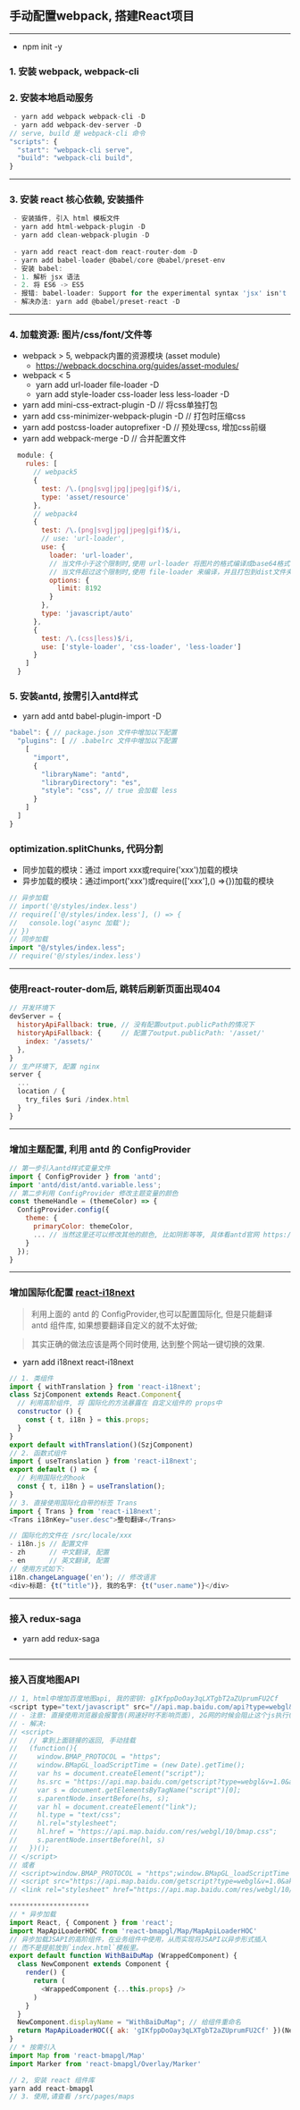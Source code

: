 ## 手动配置webpack, 搭建React项目
---
- npm init -y
### 1. 安装 webpack, webpack-cli
### 2. 安装本地启动服务
```js
 - yarn add webpack webpack-cli -D
 - yarn add webpack-dev-server -D
// serve, build 是 webpack-cli 命令
"scripts": {
  "start": "webpack-cli serve",
  "build": "webpack-cli build",
}
```
---
### 3. 安装 react 核心依赖, 安装插件
```js
 - 安装插件, 引入 html 模板文件
 - yarn add html-webpack-plugin -D
 - yarn add clean-webpack-plugin -D
 
 - yarn add react react-dom react-router-dom -D
 - yarn add babel-loader @babel/core @babel/preset-env
 - 安装 babel:
 - 1. 解析 jsx 语法
 - 2. 将 ES6 -> ES5
 - 报错: babel-loader: Support for the experimental syntax 'jsx' isn't currently enabled(不支持jsx语法,需要单独的处理jsx的插件)
 - 解决办法: yarn add @babel/preset-react -D
```
---

### 4. 加载资源: 图片/css/font/文件等
- webpack > 5, webpack内置的资源模块 (asset module)
  - https://webpack.docschina.org/guides/asset-modules/
- webpack < 5
  - yarn add url-loader file-loader -D
  - yarn add style-loader css-loader less less-loader -D
- yarn add mini-css-extract-plugin -D // 将css单独打包
- yarn add css-minimizer-webpack-plugin -D // 打包时压缩css
- yarn add postcss-loader autoprefixer -D  // 预处理css, 增加css前缀
- yarn add webpack-merge -D // 合并配置文件
```js
  module: {
    rules: [
      // webpack5
      { 
        test: /\.(png|svg|jpg|jpeg|gif)$/i,
        type: 'asset/resource'
      },
      // webpack4
      {
        test: /\.(png|svg|jpg|jpeg|gif)$/i,
        // use: 'url-loader',
        use: {
          loader: 'url-loader',
          // 当文件小于这个限制时,使用 url-loader 将图片的格式编译成base64格式
          // 当文件超过这个限制时,使用 file-loader 来编译，并且打包到dist文件夹下面
          options: {
            limit: 8192
          }
        },
        type: 'javascript/auto'
      },
      {
        test: /\.(css|less)$/i,
        use: ['style-loader', 'css-loader', 'less-loader']
      }
    ]
  }
```

### 5. 安装antd, 按需引入antd样式
- yarn add antd babel-plugin-import -D
```js
"babel": { // package.json 文件中增加以下配置
  "plugins": [ // .babelrc 文件中增加以下配置
    [
      "import",
      {
        "libraryName": "antd",
        "libraryDirectory": "es",
        "style": "css", // true 会加载 less 
      }
    ]
  ]
}
```
### optimization.splitChunks, 代码分割
- 同步加载的模块：通过 import xxx或require('xxx')加载的模块
- 异步加载的模块：通过import('xxx')或require(['xxx'],() =>{})加载的模块
```js
// 异步加载
// import('@/styles/index.less')
// require(['@/styles/index.less'], () => {
//   console.log('async 加载');
// })
// 同步加载
import "@/styles/index.less";
// require('@/styles/index.less')
```
------------------------
### 使用react-router-dom后, 跳转后刷新页面出现404
```js
// 开发环境下
devServer = {
  historyApiFallback: true, // 没有配置output.publicPath的情况下
  historyApiFallback: {     // 配置了output.publicPath: '/asset/'
    index: '/assets/'
  },
}
// 生产环境下, 配置 nginx
server {
  ...
  location / {
    try_files $uri /index.html
  }
}
```
------------------------
### 增加主题配置, 利用 antd 的 ConfigProvider
```js
// 第一步引入antd样式变量文件
import { ConfigProvider } from 'antd';
import 'antd/dist/antd.variable.less';
// 第二步利用 ConfigProvider 修改主题变量的颜色
const themeHandle = (themeColor) => {
  ConfigProvider.config({
    theme: {
      primaryColor: themeColor,
      ... // 当然这里还可以修改其他的颜色, 比如阴影等等, 具体看antd官网 https://ant.design/docs/react/customize-theme-cn
    }
  });
}
```
------------------------
### 增加国际化配置 [react-i18next](https://github.com/i18next/react-i18next)
>利用上面的 antd 的 ConfigProvider,也可以配置国际化, 但是只能翻译 antd 组件库, 如果想要翻译自定义的就不太好做;

>其实正确的做法应该是两个同时使用, 达到整个网站一键切换的效果.
- yarn add i18next react-i18next 
```js
// 1. 类组件
import { withTranslation } from 'react-i18next';
class SzjComponent extends React.Component{
  // 利用高阶组件, 将 国际化的方法暴露在 自定义组件的 props中
  constructor () {
    const { t, i18n } = this.props;
  }
}
export default withTranslation()(SzjComponent)
// 2. 函数式组件
import { useTranslation } from 'react-i18next';
export default () => {
  // 利用国际化的hook
  const { t, i18n } = useTranslation();
}
// 3. 直接使用国际化自带的标签 Trans
import { Trans } from 'react-i18next';
<Trans i18nKey="user.desc">整句翻译</Trans>

// 国际化的文件在 /src/locale/xxx
- i18n.js // 配置文件
- zh      // 中文翻译, 配置
- en      // 英文翻译, 配置
// 使用方式如下:
i18n.changeLanguage('en'); // 修改语言
<div>标题: {t("title")}, 我的名字: {t("user.name")}</div>
```
------------------------
### 接入 redux-saga
- yarn add redux-saga
```js
```
------------------------
### 接入百度地图API
```js
// 1, html中增加百度地图api, 我的密钥: gIKfppDoOay3qLXTgbT2aZUprumFU2Cf
<script type="text/javascript" src="//api.map.baidu.com/api?type=webgl&v=1.0&ak=您的密钥"></script>
// - 注意: 直接使用浏览器会报警告(网速好时不影响页面), 2G网的时候会阻止这个js执行(因为chrome Version > 55时,限制document.write写入插件)
// - 解决: 
// <script>
//   // 拿到上面链接的返回, 手动挂载
//   (function(){
//     window.BMAP_PROTOCOL = "https";
//     window.BMapGL_loadScriptTime = (new Date).getTime();
//     var hs = document.createElement("script");
//     hs.src = "https://api.map.baidu.com/getscript?type=webgl&v=1.0&ak=gIKfppDoOay3qLXTgbT2aZUprumFU2Cf&services=&t=20220224113913";
//     var s = document.getElementsByTagName("script")[0]; 
//     s.parentNode.insertBefore(hs, s);
//     var hl = document.createElement("link");
//     hl.type = "text/css";
//     hl.rel="stylesheet";
//     hl.href = "https://api.map.baidu.com/res/webgl/10/bmap.css";
//     s.parentNode.insertBefore(hl, s)
//   })();
// </script>
// 或者
// <script>window.BMAP_PROTOCOL = "https";window.BMapGL_loadScriptTime = (new Date).getTime();</script>
// <script src="https://api.map.baidu.com/getscript?type=webgl&v=1.0&ak=gIKfppDoOay3qLXTgbT2aZUprumFU2Cf&services=&t=20220224113913"></script>
// <link rel="stylesheet" href="https://api.map.baidu.com/res/webgl/10/bmap.css">

********************
// * 异步加载
import React, { Component } from 'react';
import MapApiLoaderHOC from 'react-bmapgl/Map/MapApiLoaderHOC'
// 异步加载JSAPI的高阶组件，在业务组件中使用，从而实现将JSAPI以异步形式插入
// 而不是提前放到`index.html`模板里。
export default function WithBaiDuMap (WrappedComponent) {
  class NewComponent extends Component {
    render() {
      return (
        <WrappedComponent {...this.props} />
      )
    }
  }
  NewComponent.displayName = "WithBaiDuMap"; // 给组件重命名
  return MapApiLoaderHOC({ ak: 'gIKfppDoOay3qLXTgbT2aZUprumFU2Cf' })(NewComponent)
}
// * 按需引入
import Map from 'react-bmapgl/Map'
import Marker from 'react-bmapgl/Overlay/Marker'

// 2, 安装 react 组件库
yarn add react-bmapgl
// 3. 使用,请查看 /src/pages/maps
```

### 